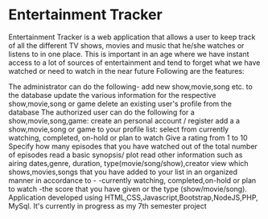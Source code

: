 # Entertainment Tracker
Entertainment Tracker is a web application that allows a user to keep track of all the different TV shows, movies and music that he/she watches or listens to in one place. This is important in an age where we have instant access to a lot of sources of entertainment and tend to forget what we have watched or need to watch in the near future Following are the features:

The administrator can do the following-
add new show,movie,song etc. to the database
update the various information for the respective show,movie,song or game
delete an existing user's profile from the database
The authorized user can do the following for a show,movie,song,game:
create an personal account / register
add a a show,movie,song or game to your profile list:
select from currently watching, completed, on-hold or plan to watch
Give a rating from 1 to 10
Specify how many episodes that you have watched out of the total number of episodes
read a basic synopsis/ plot
read other information such as airing dates,genre, duration, type(movie/song/show),creator
view which shows,movies,songs that you have added to your list in an organized manner in accordance to - -currently watching, completed,on-hold or plan to watch -the score that you have given or the type (show/movie/song).
Application developed using HTML,CSS,Javascript,Bootstrap,NodeJS,PHP, MySql. It's currently in progress as my 7th semester project
